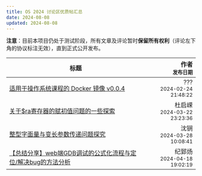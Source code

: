 ```yaml
---
title: OS 2024 讨论区优质帖汇总
date: 2024-08-08
updated: 2024-08-08
---
```

<style>
th:nth-child(2),
td:nth-child(2) {
    text-align: right;
}
</style>

**注意**：目前本项目仍处于测试阶段，所有文章及评论暂时**保留所有权利**（评论左下角的协议标注无效），直到正式公开发布。

| 标题 | 作者<br><small>发布日期</small> |
|-|-|
| [适用于操作系统课程的 Docker 镜像 v0.0.4](61) | ???<br><small>2024-02-24 21:48:22</small> |
| [关于$ra寄存器的赋初值问题的一些探索](107) | 杜启嵘<br><small>2024-03-22 23:23:36</small> |
| [整型字面量与变长参数传递问题探究](118) | 沈锎<br><small>2024-03-28 10:08:41</small> |
| [【总结分享】web端GDB调试的公式化流程与定位/解决bug的方法分析](150) | 纪郅炀<br><small>2024-04-18 19:02:19</small> |
